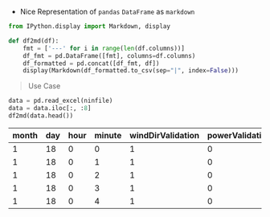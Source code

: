 * Nice Representation of `pandas` `DataFrame` as `markdown`
```python
from IPython.display import Markdown, display

def df2md(df):    
    fmt = ['---' for i in range(len(df.columns))]  
    df_fmt = pd.DataFrame([fmt], columns=df.columns)  
    df_formatted = pd.concat([df_fmt, df])  
    display(Markdown(df_formatted.to_csv(sep="|", index=False)))  
```
  
> Use Case  

```python  
data = pd.read_excel(ninfile)  
data = data.iloc[:, :8]  
df2md(data.head())  
```


month|day|hour|minute|windDirValidation|powerValidation|meanWindSpeed|meanWindSpeedTenMinutes
---|---|---|---|---|---|---|---
1|18|0|0|1|0|10.355213963333378|9.092461652000043
1|18|0|1|1|0|9.321983706666611|9.098565504333349
1|18|0|2|1|0|9.699291810000195|9.210747028000025
1|18|0|3|1|0|8.507020326666794|9.232126642666683
1|18|0|4|1|0|9.689152010000056|9.329700709
